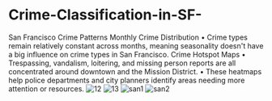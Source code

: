 # Crime-Classification-in-SF-
San Francisco Crime Patterns
Monthly Crime Distribution
•	Crime types remain relatively constant across months, meaning seasonality doesn't have a big influence on crime types in San Francisco.
Crime Hotspot Maps
•	Trespassing, vandalism, loitering, and missing person reports are all concentrated around downtown and the Mission District.
•	These heatmaps help police departments and city planners identify areas needing more attention or resources.
![12](https://github.com/user-attachments/assets/e3271aee-8341-4bde-bce9-08f779828d4d)
![13](https://github.com/user-attachments/assets/34e453b5-a5b0-4013-bbe3-6fe9c83cc9e1)
![san1](https://github.com/user-attachments/assets/fd2ae784-b00c-40f3-80c1-83d0bbe8c6b0)
![san2](https://github.com/user-attachments/assets/6bf9dede-a8b8-4094-aed5-d9ccabbe805d)




